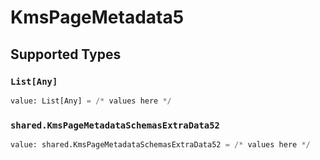 # KmsPageMetadata5


## Supported Types

### `List[Any]`

```python
value: List[Any] = /* values here */
```

### `shared.KmsPageMetadataSchemasExtraData52`

```python
value: shared.KmsPageMetadataSchemasExtraData52 = /* values here */
```


